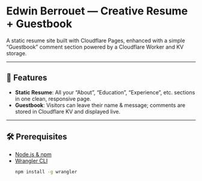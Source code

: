 # Edwin Berrouet — Creative Resume + Guestbook

A static resume site built with Cloudflare Pages, enhanced with a simple “Guestbook” comment section powered by a Cloudflare Worker and KV storage.

---

## 🚀 Features

- **Static Resume**: All your “About”, “Education”, “Experience”, etc. sections in one clean, responsive page.  
- **Guestbook**: Visitors can leave their name & message; comments are stored in Cloudflare KV and displayed live.

---

## 🛠️ Prerequisites

- [Node.js & npm](https://nodejs.org/)  
- [Wrangler CLI](https://developers.cloudflare.com/workers/cli-wrangler/)  
  ```bash
  npm install -g wrangler

